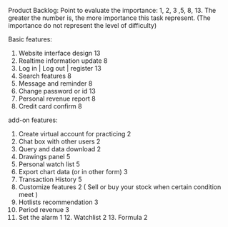 Product Backlog: Point to evaluate the importance: 1, 2, 3 ,5, 8, 13.
The greater the number is, the more importance this task represent. (The
importance do not represent the level of difficulty)

Basic features: 
1. Website interface design 13 
2. Realtime information update 8 
3. Log in \| Log out \| register 13 
4. Search features 8 
5. Message and reminder 8 
6. Change password or id 13 
7. Personal revenue report 8 
8.  Credit card confirm 8

add-on features:
1. Create virtual account for practicing 2 
2. Chat box with other users 2 
3. Query and data download 2 
4. Drawings panel 5 
5. Personal watch list 5 
6. Export chart data (or in other form) 3 
7. Transaction History 5 
8. Customize features 2 ( Sell or buy your stock when certain condition meet ) 
9. Hotlists recommendation 3 
10. Period revenue 3 
11. Set the alarm 1 12. Watchlist 2 13. Formula 2
